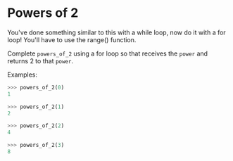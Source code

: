 # Powers of 2

You've done something similar to this with a while loop, now do it with a for loop! You'll have to use the range() function.

Complete `powers_of_2` using a for loop so that receives the `power` and returns 2 to that `power`.

Examples:

```python
>>> powers_of_2(0)
1

>>> powers_of_2(1)
2

>>> powers_of_2(2)
4

>>> powers_of_2(3)
8
```
